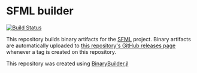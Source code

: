 # SFML builder

[![Build Status](https://travis-ci.org/Gnimuc/SFMLBuilder.svg?branch=master)](https://travis-ci.org/Gnimuc/SFMLBuilder)

This repository builds binary artifacts for the [SFML](https://github.com/SFML/SFML) project. Binary artifacts are automatically uploaded to
[this repository's GitHub releases page](https://github.com/Gnimuc/SFMLBuilder/releases) whenever a tag is created
on this repository.

This repository was created using [BinaryBuilder.jl](https://github.com/JuliaPackaging/BinaryBuilder.jl)
